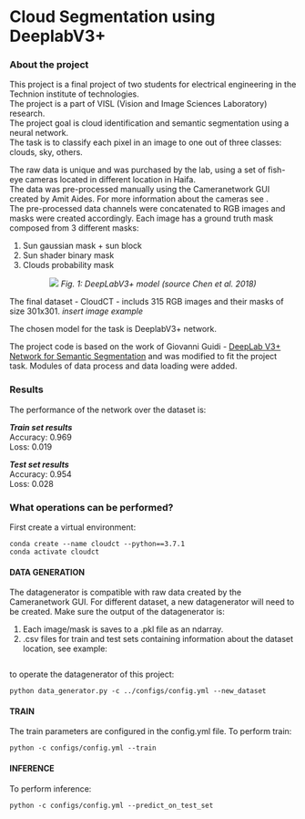 # Cloud Segmentation using DeeplabV3+

###  About the project
This project is a final project of two students for electrical engineering in the Technion institute of technologies.  
The project is a part of VISL (Vision and Image Sciences Laboratory) research.  
The project goal is cloud identification and semantic segmentation using a neural network.  
The task is to classify each pixel in an image to one out of three classes: clouds, sky, others.

The raw data is unique and was purchased by the lab, using a set of fish-eye cameras located in different location in Haifa.  
The data was pre-processed manually using the Cameranetwork GUI created by Amit Aides. For more information about the cameras see <add link to paper>.  
The pre-processed data channels were concatenated to RGB images and masks were created accordingly. Each image has a ground truth mask composed from 3 different masks:
  1. Sun gaussian mask + sun block
  2. Sun shader binary mask
  3. Clouds probability mask
<p align="center">
  <img src="https://github.com/giovanniguidi/deeplabV3_Pytorch/blob/master/docs/deeplab.png">
  <i>Fig. 1: DeepLabV3+ model (source Chen et al. 2018)</i>
</p>
  <masks images + gound truth>
  
The final dataset - CloudCT - includs 315 RGB images and their masks of size 301x301. 
*insert image example*

The chosen model for the task is DeeplabV3+ network. <link to deeplab paper>

The project code is based on the work of Giovanni Guidi - [DeepLab V3+ Network for Semantic Segmentation](https://github.com/giovanniguidi/deeplabV3-PyTorch) and was modified to fit the project task.
Modules of data process and data loading were added.
  
### Results
The performance of the network over the dataset is:
  
_**Train set results**_  
Accuracy: 0.969  
Loss: 0.019  
  
_**Test set results**_  
Accuracy: 0.954  
Loss: 0.028  
<image of predictions>

  
### What operations can be performed?

First create a virtual environment:

    conda create --name cloudct --python==3.7.1  
    conda activate cloudct
  
#### DATA GENERATION
  
The datagenerator is compatible with raw data created by the Cameranetwork GUI.
For different dataset, a new datagenerator will need to be created. Make sure the output of the datagenerator is:
  1. Each image/mask is saves to a .pkl file as an ndarray.
  2. .csv files for train and test sets containing information about the dataset location, see example:
  <image of csv file>  
    
to operate the datagenerator of this project: 
    
    python data_generator.py -c ../configs/config.yml --new_dataset
  
#### TRAIN
    
The train parameters are configured in the config.yml file.
To perform train:
  
    python -c configs/config.yml --train

#### INFERENCE
    
To perform inference:  
    
    python -c configs/config.yml --predict_on_test_set
  
